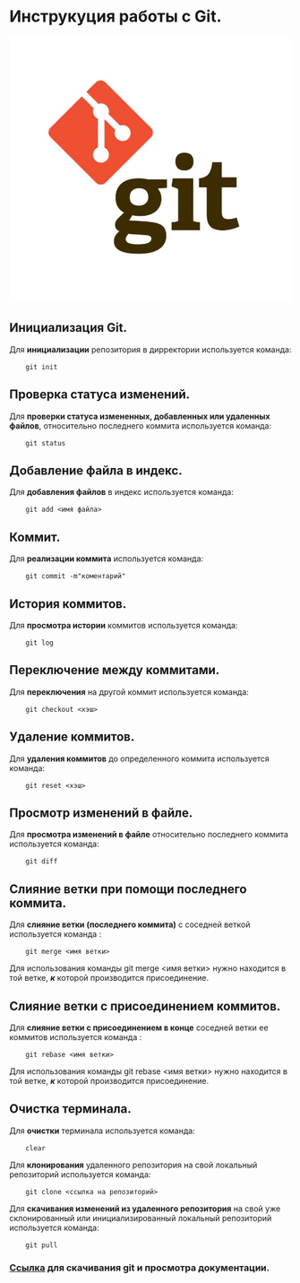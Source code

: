 # Инструкуция работы с Git.
![Логотип гита](/gitLogo.jpeg)
## Инициализация Git.

Для **инициализации** репозитория в дирректории используется команда:
```
    git init
```
## Проверка статуса изменений.
Для **проверки статуса измененных, добавленных или удаленных файлов**, относительно последнего коммита используется команда:
```
    git status
```
## Добавление файла в индекс.
Для **добавления файлов** в индекс используется команда: 
```
    git add <имя файла>
```
## Коммит.
Для **реализации коммита** используется команда:
```
    git commit -m"коментарий"
```
## История коммитов.
Для **просмотра истории** коммитов используется команда:
```
    git log
```
## Переключение между коммитами.
Для **переключения** на другой коммит используется команда:
```
    git checkout <хэш>
```
## Удаление коммитов.
Для **удаления коммитов** до определенного коммита используется команда:
```
    git reset <хэш>
```
## Просмотр изменений в файле.
Для **просмотра изменений в файле** относительно последнего коммита используется команда:
```
    git diff
```
## Слияние ветки при помощи последнего коммита.
Для **слияние ветки (последнего коммита)** с соседней веткой используется команда :
```
    git merge <имя ветки>
```
Для использования команды git merge <имя ветки> нужно находится в той ветке, ***к*** которой производится присоединение.

## Слияние ветки с присоединением коммитов.
Для **слияние ветки c присоединением в конце** соседней ветки ее коммитов используется команда :
```
    git rebase <имя ветки>
```
Для использования команды git rebase <имя ветки> нужно находится в той ветке, ***к*** которой производится присоединение.
## Очистка терминала.
Для **очистки** терминала используется команда:
```
    clear
```
Для **клонирования** удаленного репозитория на свой локальный репозиторий используется команда:
```
    git clone <ссылка на репозиторий>
```
Для **скачивания изменений из удаленного репозитория** на свой уже склонированный или инициализированный локальный репозиторий используется команда:
```
    git pull
``` 

### [Ссылка](https://git-scm.com/) для скачивания git и просмотра документации.